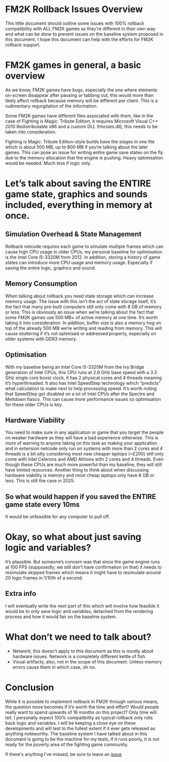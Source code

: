 # FM2K Rollback Issues Overview
This little document should outline some issues with 100% rollback compatibility with ALL FM2K games as they're different in their own way and what can be done to prevent issues on the baseline system proposed in this document. I hope this document can help with the efforts for FM2K rollback support.
# FM2K games in general, a basic overview
As we know, FM2K games have bugs, especially the one where elements on-screen disappear after pausing or tabbing out, this would more than likely affect rollback because memory will be different per client. This is a rudimentary regurgitation of the information.

Some FM2K games have different files associated with them, like in the case of Fighting is Magic: Tribute Edition, it requires Microsoft Visual C++ 2010 Redistributable x86 and a custom DLL (Horsies.dll), this needs to be taken into consideration.

Fighting is Magic: Tribute Edition-style builds have the stages in one file which is about 500 MB, up to 800 MB if you’re talking about the later games. This can pose an issue for writing entire game save states on the fly due to the memory allocation that the engine is pushing. Heavy optimisation would be needed. Much less if logic only.
# Let’s talk about saving the ENTIRE game state, graphics and sounds included, everything in memory at once.
## Simulation Overhead & State Management
Rollback netcode requires each game to simulate multiple frames which can cause high CPU usage in older CPUs, my personal baseline for optimisation is the Intel Core i5-3320M from 2012. In addition, storing a history of game states can introduce more CPU usage and memory usage. Especially if saving the entire logic, graphics and sound.
## Memory Consumption
When talking about rollback you need state storage which can increase memory usage. The issue with this isn’t the act of state storage itself, it’s the fact that many pre-built computers still only come with 8 GB of memory or less. This is obviously an issue when we’re talking about the fact that some FM2K games use 500 MB+ of active memory at one time. It’s worth taking it into consideration. In addition, buffer size is also a memory hog on top of the already 500 MB we’re writing and reading from memory. This will cause stuttering if it’s not optimised or addressed properly, especially on older systems with DDR3 memory.
## Optimisation
With my baseline being an Intel Core i5-3320M from the Ivy Bridge generation of Intel CPUs, this CPU runs at 2.6 GHz base speed with a 3.3 GHz single core boost clock, it has 2 physical cores and 4 threads meaning it’s hyperthreaded. It also has Intel SpeedStep technology which “predicts” what calculation to make next to help processing speed. It’s worth noting that SpeedStep got disabled on a lot of Intel CPUs after the Spectre and Meltdown fiasco. This can cause more performance issues so optimisation for these older CPUs is key.
## Hardware Viability
You need to make sure in any application or game that you target the people on weaker hardware as they will have a bad experience otherwise. This is more of warning to anyone taking on this task as making your application and in extension netcode only run on systems with more than 2 cores and 4 threads is a bit silly considering most new cheaper laptops (~£200) still only come with Intel Celerons and AMD Athlons with 2 cores and 4 threads. Even though these CPUs are much more powerful than my baseline, they will still have limited resources. Another thing to think about when discussing hardware viability is memory and most cheap laptops only have 8 GB or less. This is still the case in 2025.
## So what would happen if you saved the ENTIRE game state every 10ms
It would be unfeasible for any computer to pull off.
# Okay, so what about just saving logic and variables?
It’s plausible. But someone’s concern was that since the game engine runs at 100 FPS (supposedly; we still don’t have confirmation on that) it needs to resimulate skipped frames which means it might have to resimulate around 20 logic frames in 1/10th of a second.
## Extra info
I will eventually write the next part of this which will involve how feasible it would be to only save logic and variables, detached from the rendering process and how it would fair on the baseline system.
# What don’t we need to talk about?
-	Network; this doesn’t apply to this document as this is mostly about hardware issues. Network is a completely different kettle of fish.
-	Visual artifacts; also, not in the scope of this document. Unless memory errors cause them in which case, oh no.
# Conclusion
While it is possible to implement rollback in FM2K through various means, the question more becomes if it’s worth the time and effort? Would people really want to spend upwards of 16 months on this project? Only time will tell. I personally expect 100% compatibility as typical rollback only rolls back logic and variables. I will be keeping a close eye on these developments and will test to the fullest extent if it ever gets released as anything noteworthy. The baseline system I have talked about in this document is going to be the machine for my tests, if it runs poorly, it is not ready for the poverty area of the fighting game community.

If there's anything I've missed, be sure to leave an [issue](https://github.com/windowslogic/fm2k-rollback-issues/issues)
